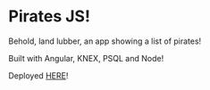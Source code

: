 # Pirates JS!

Behold, land lubber, an app showing a list of pirates!

Built with Angular, KNEX, PSQL and Node!

Deployed [HERE](https://piratesjs.herokuapp.com/#/)!
